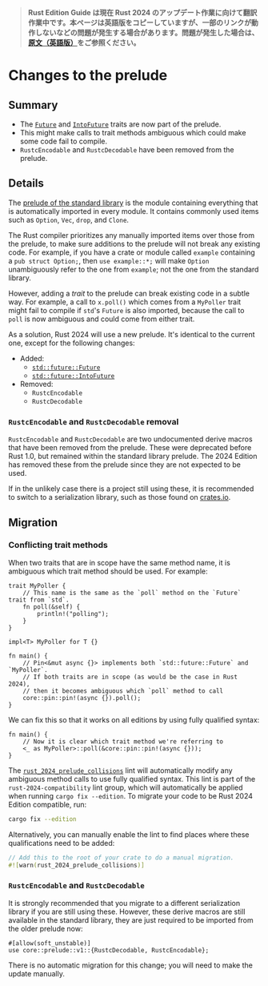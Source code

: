 > **Rust Edition Guide は現在 Rust 2024 のアップデート作業に向けて翻訳作業中です。本ページは英語版をコピーしていますが、一部のリンクが動作しないなどの問題が発生する場合があります。問題が発生した場合は、[原文（英語版）](https://doc.rust-lang.org/edition-guide/introduction.html)をご参照ください。**

# Changes to the prelude

## Summary

- The [`Future`] and [`IntoFuture`] traits are now part of the prelude.
- This might make calls to trait methods ambiguous which could make some code fail to compile.
- `RustcEncodable` and `RustcDecodable` have been removed from the prelude.

[`Future`]: ../../std/future/trait.Future.html
[`IntoFuture`]: ../../std/future/trait.IntoFuture.html

## Details

The [prelude of the standard library](../../std/prelude/index.html) is the module containing everything that is automatically imported in every module.
It contains commonly used items such as `Option`, `Vec`, `drop`, and `Clone`.

The Rust compiler prioritizes any manually imported items over those from the prelude,
to make sure additions to the prelude will not break any existing code.
For example, if you have a crate or module called `example` containing a `pub struct Option;`,
then `use example::*;` will make `Option` unambiguously refer to the one from `example`;
not the one from the standard library.

However, adding a _trait_ to the prelude can break existing code in a subtle way.
For example, a call to `x.poll()` which comes from a `MyPoller` trait might fail to compile if `std`'s `Future` is also imported, because the call to `poll` is now ambiguous and could come from either trait.

As a solution, Rust 2024 will use a new prelude.
It's identical to the current one, except for the following changes:

- Added:
    - [`std::future::Future`][`Future`]
    - [`std::future::IntoFuture`][`IntoFuture`]
- Removed:
    - `RustcEncodable`
    - `RustcDecodable`

### `RustcEncodable` and `RustcDecodable` removal

`RustcEncodable` and `RustcDecodable` are two undocumented derive macros that have been removed from the prelude.
These were deprecated before Rust 1.0, but remained within the standard library prelude.
The 2024 Edition has removed these from the prelude since they are not expected to be used.

If in the unlikely case there is a project still using these, it is recommended to switch to a serialization library, such as those found on [crates.io].

[crates.io]: https://crates.io/categories/encoding

## Migration

### Conflicting trait methods

When two traits that are in scope have the same method name, it is ambiguous which trait method should be used. For example:

```rust,edition2021
trait MyPoller {
    // This name is the same as the `poll` method on the `Future` trait from `std`.
    fn poll(&self) {
        println!("polling");
    }
}

impl<T> MyPoller for T {}

fn main() {
    // Pin<&mut async {}> implements both `std::future::Future` and `MyPoller`.
    // If both traits are in scope (as would be the case in Rust 2024),
    // then it becomes ambiguous which `poll` method to call
    core::pin::pin!(async {}).poll();
}
```

We can fix this so that it works on all editions by using fully qualified syntax:

```rust,ignore
fn main() {
    // Now it is clear which trait method we're referring to
    <_ as MyPoller>::poll(&core::pin::pin!(async {}));
}
```

The [`rust_2024_prelude_collisions`] lint will automatically modify any ambiguous method calls to use fully qualified syntax. This lint is part of the `rust-2024-compatibility` lint group, which will automatically be applied when running `cargo fix --edition`. To migrate your code to be Rust 2024 Edition compatible, run:

```sh
cargo fix --edition
```

Alternatively, you can manually enable the lint to find places where these qualifications need to be added:

```rust
// Add this to the root of your crate to do a manual migration.
#![warn(rust_2024_prelude_collisions)]
```

[`rust_2024_prelude_collisions`]: ../../rustc/lints/listing/allowed-by-default.html#rust-2024-prelude-collisions

### `RustcEncodable` and `RustcDecodable`

It is strongly recommended that you migrate to a different serialization library if you are still using these.
However, these derive macros are still available in the standard library, they are just required to be imported from the older prelude now:

```rust,edition2021
#[allow(soft_unstable)]
use core::prelude::v1::{RustcDecodable, RustcEncodable};
```

There is no automatic migration for this change; you will need to make the update manually.
